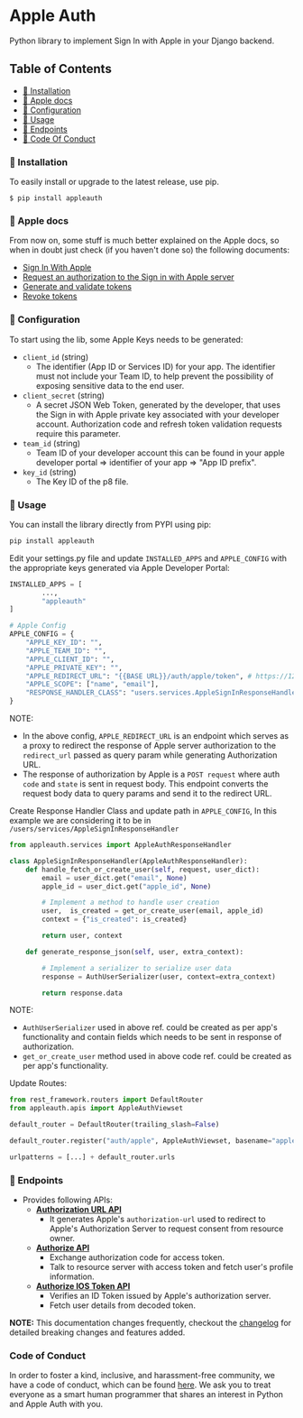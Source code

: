# Apple Auth

Python library to implement Sign In with Apple in your Django backend.

## Table of Contents

- [💾 Installation](#-installation)
- [🍎 Apple docs](#-apple-docs)
- [📝 Configuration](#-configuration)
- [🚀 Usage](#-usage)
- [🤖 Endpoints](#-endpoints)
- [📜 Code Of Conduct](#code-of-conduct)

### 💾 Installation

To easily install or upgrade to the latest release, use pip.

```
$ pip install appleauth
```

### 🍎 Apple docs

From now on, some stuff is much better explained on the Apple docs, so when in doubt just check (if you haven't done so) the following documents:

- [Sign In With Apple](https://developer.apple.com/sign-in-with-apple/get-started/)
- [Request an authorization to the Sign in with Apple server](https://developer.apple.com/documentation/sign_in_with_apple/request_an_authorization_to_the_sign_in_with_apple_server)
- [Generate and validate tokens](https://developer.apple.com/documentation/sign_in_with_apple/generate_and_validate_tokens)
- [Revoke tokens](https://developer.apple.com/documentation/sign_in_with_apple/revoke_tokens)

### 📝 Configuration

To start using the lib, some Apple Keys needs to be generated:

- `client_id` (string)
    - The identifier (App ID or Services ID) for your app. The identifier must not include your Team ID, to help prevent the possibility of exposing sensitive data to the end user.
- `client_secret` (string)
    - A secret JSON Web Token, generated by the developer, that uses the Sign in with Apple private key associated with your developer account. Authorization code and refresh token validation requests require this parameter.
- `team_id` (string)
    - Team ID of your developer account this can be found in your apple developer portal => identifier of your app => "App ID prefix".
- `key_id` (string)
    - The Key ID of the p8 file.

### 🚀 Usage

You can install the library directly from PYPI using pip:

```bash
pip install appleauth
```

Edit your settings.py file and update `INSTALLED_APPS` and `APPLE_CONFIG` with the appropriate keys generated via Apple Developer Portal:

```python
INSTALLED_APPS = [
        ...,
        "appleauth"
]

# Apple Config
APPLE_CONFIG = {
    "APPLE_KEY_ID": "",
    "APPLE_TEAM_ID": "",
    "APPLE_CLIENT_ID": "",
    "APPLE_PRIVATE_KEY": "",
    "APPLE_REDIRECT_URL": "{{BASE URL}}/auth/apple/token", # https://127.0.0.1:8000/auth/apple/token
    "APPLE_SCOPE": ["name", "email"],
    "RESPONSE_HANDLER_CLASS": "users.services.AppleSignInResponseHandler",
}
```

NOTE:

- In the above config, `APPLE_REDIRECT_URL` is an endpoint which serves as a proxy to redirect the response of Apple server authorization to the `redirect_url` passed as query param while generating Authorization URL.
- The response of authorization by Apple is a `POST request` where auth `code` and `state` is sent in request body. This endpoint converts the request body data to query params and send it to the redirect URL.

Create Response Handler Class and update path in `APPLE_CONFIG`, In this example we are considering it to be in `/users/services/AppleSignInResponseHandler`

```python
from appleauth.services import AppleAuthResponseHandler

class AppleSignInResponseHandler(AppleAuthResponseHandler):
    def handle_fetch_or_create_user(self, request, user_dict):
        email = user_dict.get("email", None)
        apple_id = user_dict.get("apple_id", None)

        # Implement a method to handle user creation
        user,  is_created = get_or_create_user(email, apple_id)
        context = {"is_created": is_created}

        return user, context

    def generate_response_json(self, user, extra_context):

        # Implement a serializer to serialize user data
        response = AuthUserSerializer(user, context=extra_context)

        return response.data
```

NOTE:

- `AuthUserSerializer` used in above ref. could be created as per app's functionality and contain fields which needs to be sent in response of authorization.
- `get_or_create_user` method used in above code ref. could be created as per app's functionality.

Update Routes:

```python
from rest_framework.routers import DefaultRouter
from appleauth.apis import AppleAuthViewset

default_router = DefaultRouter(trailing_slash=False)

default_router.register("auth/apple", AppleAuthViewset, basename="apple-auth")

urlpatterns = [...] + default_router.urls
```

### 🤖 Endpoints

- Provides following APIs:
    - [**Authorization URL API**](https://github.com/PrimedigitalGlobal/appleauth/blob/main/docs/endpoints.md#get-authorization-url)
        - It generates Apple's `authorization-url` used to redirect to Apple's Authorization Server to request consent from resource owner.
    - [**Authorize API**](https://github.com/PrimedigitalGlobal/appleauth/blob/main/docs/endpoints.md#authorize-user)
        - Exchange authorization code for access token.
        - Talk to resource server with access token and fetch user's profile information.
    - [**Authorize IOS Token API**](https://github.com/PrimedigitalGlobal/appleauth/blob/main/docs/endpoints.md#authorize-ios-token)
        - Verifies an ID Token issued by Apple's authorization server.
        - Fetch user details from decoded token.

**NOTE:** This documentation changes frequently, checkout the [changelog](changelog.md) for detailed breaking changes and features added.

### Code of Conduct

In order to foster a kind, inclusive, and harassment-free community, we have a code of conduct, which can be found [here](CODE_OF_CONDUCT.md). We ask you to treat everyone as a smart human programmer that shares an interest in Python and Apple Auth with you.
